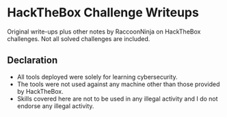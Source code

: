 # HackTheBox Challenge Writeups

Original write-ups plus other notes by RaccoonNinja on HackTheBox challenges. Not all solved challenges are included.

## Declaration

- All tools deployed were solely for learning cybersecurity.
- The tools were not used against any machine other than those provided by HackTheBox.
- Skills covered here are not to be used in any illegal activity and I do not endorse any illegal activity.
